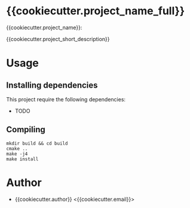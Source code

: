 # {{cookiecutter.project_name_full}}

{{cookiecutter.project_name}}:

{{cookiecutter.project_short_description}}

# Usage

## Installing dependencies

This project require the following dependencies:

* TODO

## Compiling

```
mkdir build && cd build
cmake ..
make -j4
make install
```

# Author

* {{cookiecutter.author}} <{{cookiecutter.email}}>

